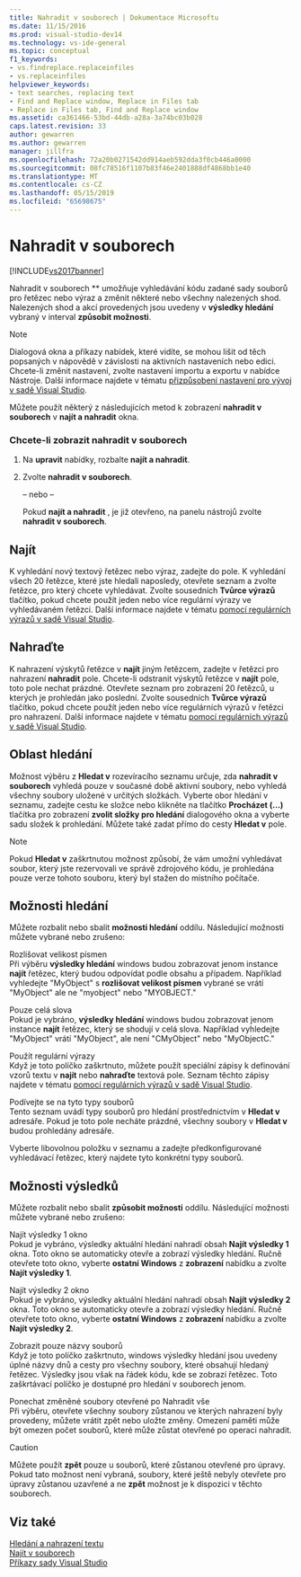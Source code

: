 ```yaml
---
title: Nahradit v souborech | Dokumentace Microsoftu
ms.date: 11/15/2016
ms.prod: visual-studio-dev14
ms.technology: vs-ide-general
ms.topic: conceptual
f1_keywords:
- vs.findreplace.replaceinfiles
- vs.replaceinfiles
helpviewer_keywords:
- text searches, replacing text
- Find and Replace window, Replace in Files tab
- Replace in Files tab, Find and Replace window
ms.assetid: ca361466-53bd-44db-a28a-3a74bc03b028
caps.latest.revision: 33
author: gewarren
ms.author: gewarren
manager: jillfra
ms.openlocfilehash: 72a20b0271542dd914aeb592dda3f0cb446a0000
ms.sourcegitcommit: 08fc78516f1107b83f46e2401888df4868bb1e40
ms.translationtype: MT
ms.contentlocale: cs-CZ
ms.lasthandoff: 05/15/2019
ms.locfileid: "65698675"
---
```

# <a name="replace-in-files"></a>Nahradit v souborech
[!INCLUDE[vs2017banner](../includes/vs2017banner.md)]

Nahradit v souborech ** umožňuje vyhledávání kódu zadané sady souborů pro řetězec nebo výraz a změnit některé nebo všechny nalezených shod. Nalezených shod a akcí provedených jsou uvedeny v **výsledky hledání** vybraný v interval **způsobit možnosti**.  
  
> [!NOTE]
> Dialogová okna a příkazy nabídek, které vidíte, se mohou lišit od těch popsaných v nápovědě v závislosti na aktivních nastaveních nebo edici. Chcete-li změnit nastavení, zvolte nastavení importu a exportu v nabídce Nástroje. Další informace najdete v tématu [přizpůsobení nastavení pro vývoj v sadě Visual Studio](https://msdn.microsoft.com/22c4debb-4e31-47a8-8f19-16f328d7dcd3).  
  
 Můžete použít některý z následujících metod k zobrazení **nahradit v souborech** v **najít a nahradit** okna.  
  
### <a name="to-display-replace-in-files"></a>Chcete-li zobrazit nahradit v souborech  
  
1. Na **upravit** nabídky, rozbalte **najít a nahradit**.  
  
2. Zvolte **nahradit v souborech**.  
  
     – nebo –  
  
     Pokud **najít a nahradit** , je již otevřeno, na panelu nástrojů zvolte **nahradit v souborech**.  
  
## <a name="find-what"></a>Najít  
 K vyhledání nový textový řetězec nebo výraz, zadejte do pole. K vyhledání všech 20 řetězce, které jste hledali naposledy, otevřete seznam a zvolte řetězce, pro který chcete vyhledávat. Zvolte sousedních **Tvůrce výrazů** tlačítko, pokud chcete použít jeden nebo více regulární výrazy ve vyhledávaném řetězci. Další informace najdete v tématu [pomocí regulárních výrazů v sadě Visual Studio](../ide/using-regular-expressions-in-visual-studio.md).  
  
## <a name="replace-with"></a>Nahraďte  
 K nahrazení výskytů řetězce v **najít** jiným řetězcem, zadejte v řetězci pro nahrazení **nahradit** pole. Chcete-li odstranit výskytů řetězce v **najít** pole, toto pole nechat prázdné. Otevřete seznam pro zobrazení 20 řetězců, u kterých je prohledán jako poslední. Zvolte sousedních **Tvůrce výrazů** tlačítko, pokud chcete použít jeden nebo více regulárních výrazů v řetězci pro nahrazení. Další informace najdete v tématu [pomocí regulárních výrazů v sadě Visual Studio](../ide/using-regular-expressions-in-visual-studio.md).  
  
## <a name="look-in"></a>Oblast hledání  
 Možnost výběru z **Hledat v** rozevíracího seznamu určuje, zda **nahradit v souborech** vyhledá pouze v současné době aktivní soubory, nebo vyhledá všechny soubory uložené v určitých složkách. Vyberte obor hledání v seznamu, zadejte cestu ke složce nebo klikněte na tlačítko **Procházet (...)**  tlačítka pro zobrazení **zvolit složky pro hledání** dialogového okna a vyberte sadu složek k prohledání. Můžete také zadat přímo do cesty **Hledat v** pole.  
  
> [!NOTE]
> Pokud **Hledat v** zaškrtnutou možnost způsobí, že vám umožní vyhledávat soubor, který jste rezervovali ve správě zdrojového kódu, je prohledána pouze verze tohoto souboru, který byl stažen do místního počítače.  
  
## <a name="find-options"></a>Možnosti hledání  
 Můžete rozbalit nebo sbalit **možnosti hledání** oddílu. Následující možnosti můžete vybrané nebo zrušeno:  
  
 Rozlišovat velikost písmen  
 Při výběru **výsledky hledání** windows budou zobrazovat jenom instance **najít** řetězec, který budou odpovídat podle obsahu a případem. Například vyhledejte "MyObject" s **rozlišovat velikost písmen** vybrané se vrátí "MyObject" ale ne "myobject" nebo "MYOBJECT."  
  
 Pouze celá slova  
 Pokud je vybráno, **výsledky hledání** windows budou zobrazovat jenom instance **najít** řetězec, který se shodují v celá slova. Například vyhledejte "MyObject" vrátí "MyObject", ale není "CMyObject" nebo "MyObjectC."  
  
 Použít regulární výrazy  
 Když je toto políčko zaškrtnuto, můžete použít speciální zápisy k definování vzorů textu v **najít** nebo **nahraďte** textová pole. Seznam těchto zápisy najdete v tématu [pomocí regulárních výrazů v sadě Visual Studio](../ide/using-regular-expressions-in-visual-studio.md).  
  
 Podívejte se na tyto typy souborů  
 Tento seznam uvádí typy souborů pro hledání prostřednictvím v **Hledat v** adresáře. Pokud je toto pole necháte prázdné, všechny soubory v **Hledat v** budou prohledány adresáře.  
  
 Vyberte libovolnou položku v seznamu a zadejte předkonfigurované vyhledávací řetězec, který najdete tyto konkrétní typy souborů.  
  
## <a name="result-options"></a>Možnosti výsledků  
 Můžete rozbalit nebo sbalit **způsobit možnosti** oddílu. Následující možnosti můžete vybrané nebo zrušeno:  
  
 Najít výsledky 1 okno  
 Pokud je vybráno, výsledky aktuální hledání nahradí obsah **Najít výsledky 1** okna. Toto okno se automaticky otevře a zobrazí výsledky hledání. Ručně otevřete toto okno, vyberte **ostatní Windows** z **zobrazení** nabídku a zvolte **Najít výsledky 1**.  
  
 Najít výsledky 2 okno  
 Pokud je vybráno, výsledky aktuální hledání nahradí obsah **Najít výsledky 2** okna. Toto okno se automaticky otevře a zobrazí výsledky hledání. Ručně otevřete toto okno, vyberte **ostatní Windows** z **zobrazení** nabídku a zvolte **Najít výsledky 2**.  
  
 Zobrazit pouze názvy souborů  
 Když je toto políčko zaškrtnuto, windows výsledky hledání jsou uvedeny úplné názvy dnů a cesty pro všechny soubory, které obsahují hledaný řetězec. Výsledky jsou však na řádek kódu, kde se zobrazí řetězec. Toto zaškrtávací políčko je dostupné pro hledání v souborech jenom.  
  
 Ponechat změněné soubory otevřené po Nahradit vše  
 Při výběru, otevřete všechny soubory zůstanou ve kterých nahrazení byly provedeny, můžete vrátit zpět nebo uložte změny. Omezení paměti může být omezen počet souborů, které může zůstat otevřené po operaci nahradit.  
  
> [!CAUTION]
> Můžete použít **zpět** pouze u souborů, které zůstanou otevřené pro úpravy. Pokud tato možnost není vybraná, soubory, které ještě nebyly otevřete pro úpravy zůstanou uzavřené a ne **zpět** možnost je k dispozici v těchto souborech.  
  
## <a name="see-also"></a>Viz také  
 [Hledání a nahrazení textu](../ide/finding-and-replacing-text.md)   
 [Najít v souborech](../ide/find-in-files.md)   
 [Příkazy sady Visual Studio](../ide/reference/visual-studio-commands.md)
